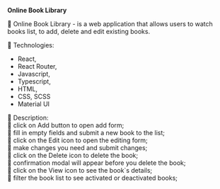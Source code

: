 **Online Book Library**

🚀 Online Book Library - is a web application that allows users to watch books list, to add, delete and edit existing books.

:pushpin: Technologies:
* React,
* React Router,
* Javascript,
* Typescript,
* HTML,
* CSS, SCSS
* Material UI

:pushpin: Description:    
:small_orange_diamond: click on Add button to open add form;    
:small_orange_diamond: fill in empty fields and submit a new book to the list;    
:small_orange_diamond: click on the Edit icon to open the editing form;    
:small_orange_diamond: make changes you need and submit changes;       
:small_orange_diamond: click on the Delete icon to delete the book;    
:small_orange_diamond: confirmation modal will appear before you delete the book;  
:small_orange_diamond: click on the View icon to see the book`s details;        
:small_orange_diamond: filter the book list to see activated or deactivated books;    
